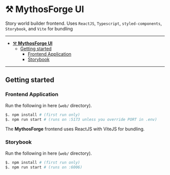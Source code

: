 # ⚒ **MythosForge UI**

Story world builder frontend. Uses `ReactJS`, `Typescript`, `styled-components`, `Storybook`, and `Vite` for bundling

---

- [⚒ **MythosForge UI**](#-mythosforge-ui)
  - [Getting started](#getting-started)
    - [Frontend Application](#frontend-application)
    - [Storybook](#storybook)

---


## Getting started

### Frontend Application
Run the following in here (`web/` directory). 
```bash
$. npm install # (first run only)
$. npm run start # (runs on :5173 unless you override PORT in .env)
```
The **MythosForge** frontend uses ReactJS with ViteJS for bundling. 


### Storybook
Run the following in here (`web/` directory). 
```bash
$. npm install # (first run only)
$. npm run start # (runs on :6006)
```

